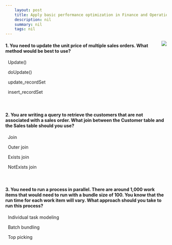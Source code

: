 ```yaml
---
    layout: post
    title: Apply basic performance optimization in Finance and Operations apps  
    description: nil
    summary: nil
    tags: nil
---
```



 <a target="_blank" href="https://docs.microsoft.com/en-us/learn/modules/apply-basic-performance-optimization-finance-operations/11-check/"><i class="fas fa-external-link-alt"></i> </a>
 <img align="right" src="https://docs.microsoft.com/en-us/learn/achievements/apply-basic-performance-optimization-techniques-dynamics-365-finance-operations.svg">
####  1. You need to update the unit price of multiple sales orders. What method would be best to use?


<i class='far fa-square'></i> &nbsp;&nbsp;Update()

<i class='far fa-square'></i> &nbsp;&nbsp;doUpdate()

<i class='fas fa-check-square' style='color: Dodgerblue;'></i> &nbsp;&nbsp;update_recordSet

<i class='far fa-square'></i> &nbsp;&nbsp;insert_recordSet
<br />
<br />
<br />

####  2. You are writing a query to retrieve the customers that are not associated with a sales order. What join between the Customer table and the Sales table should you use?


<i class='far fa-square'></i> &nbsp;&nbsp;Join

<i class='far fa-square'></i> &nbsp;&nbsp;Outer join

<i class='far fa-square'></i> &nbsp;&nbsp;Exists join

<i class='fas fa-check-square' style='color: Dodgerblue;'></i> &nbsp;&nbsp;NotExists join
<br />
<br />
<br />

####  3. You need to run a process in parallel. There are around 1,000 work items that would need to run with a bundle size of 100. You know that the run time for each work item will vary. What approach should you take to run this process?


<i class='far fa-square'></i> &nbsp;&nbsp;Individual task modeling

<i class='far fa-square'></i> &nbsp;&nbsp;Batch bundling

<i class='fas fa-check-square' style='color: Dodgerblue;'></i> &nbsp;&nbsp;Top picking
<br />
<br />
<br />
